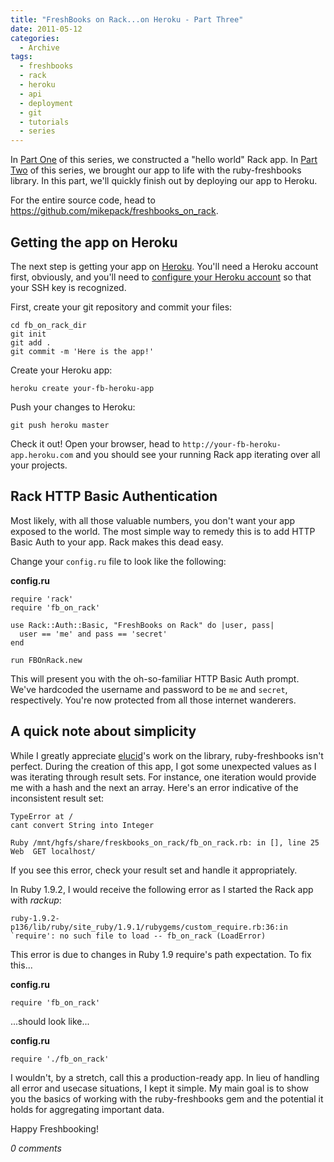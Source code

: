 ```yaml
---
title: "FreshBooks on Rack...on Heroku - Part Three"
date: 2011-05-12
categories:
  - Archive
tags:
  - freshbooks
  - rack
  - heroku
  - api
  - deployment
  - git
  - tutorials
  - series
---
```


In <a href="/archives/2011-05-01-freshbooks-on-rack-on-heroku-part-one/" target="_blank">Part One</a> of this series, we constructed a "hello world" Rack app. In <a href="/archives/2011-05-04-freshbooks-on-rack-on-heroku-part-two/" target="_blank">Part Two</a> of this series, we brought our app to life with the ruby-freshbooks library. In this part, we'll quickly finish out by deploying our app to Heroku.

For the entire source code, head to <a href="https://github.com/mikepack/freshbooks_on_rack" target="_blank">https://github.com/mikepack/freshbooks_on_rack</a>.

## Getting the app on Heroku

The next step is getting your app on <a href="http://www.heroku.com/" target="_blank">Heroku</a>. You'll need a Heroku account first, obviously, and you'll need to <a href="http://devcenter.heroku.com/articles/keys" target="_blank">configure your Heroku account</a> so that your SSH key is recognized.

First, create your git repository and commit your files:

```
cd fb_on_rack_dir
git init
git add .
git commit -m 'Here is the app!'
```

Create your Heroku app:

```
heroku create your-fb-heroku-app
```

Push your changes to Heroku:

```
git push heroku master
```

Check it out! Open your browser, head to `http://your-fb-heroku-app.heroku.com` and you should see your running Rack app iterating over all your projects.

## Rack HTTP Basic Authentication

Most likely, with all those valuable numbers, you don't want your app exposed to the world. The most simple way to remedy this is to add HTTP Basic Auth to your app. Rack makes this dead easy.

Change your `config.ru` file to look like the following:

**config.ru**

```
require 'rack'
require 'fb_on_rack'

use Rack::Auth::Basic, "FreshBooks on Rack" do |user, pass|
  user == 'me' and pass == 'secret'
end

run FBOnRack.new
```

This will present you with the oh-so-familiar HTTP Basic Auth prompt. We've hardcoded the username and password to be `me` and `secret`, respectively. You're now protected from all those internet wanderers.

## A quick note about simplicity

While I greatly appreciate <a href="https://github.com/elucid" target="_blank">elucid</a>'s work on the library, ruby-freshbooks isn't perfect. During the creation of this app, I got some unexpected values as I was iterating through result sets. For instance, one iteration would provide me with a hash and the next an array. Here's an error indicative of the inconsistent result set:

```
TypeError at /
cant convert String into Integer 

Ruby /mnt/hgfs/share/freskbooks_on_rack/fb_on_rack.rb: in [], line 25
Web  GET localhost/
```

If you see this error, check your result set and handle it appropriately.

In Ruby 1.9.2, I would receive the following error as I started the Rack app with *rackup*:

```
ruby-1.9.2-p136/lib/ruby/site_ruby/1.9.1/rubygems/custom_require.rb:36:in `require': no such file to load -- fb_on_rack (LoadError)
```

This error is due to changes in Ruby 1.9 require's path expectation. To fix this...

**config.ru**

```
require 'fb_on_rack'
```

...should look like...

**config.ru**

```
require './fb_on_rack'
```

I wouldn't, by a stretch, call this a production-ready app. In lieu of handling all error and usecase situations, I kept it simple. My main goal is to show you the basics of working with the ruby-freshbooks gem and the potential it holds for aggregating important data.

Happy Freshbooking!

*0 comments*